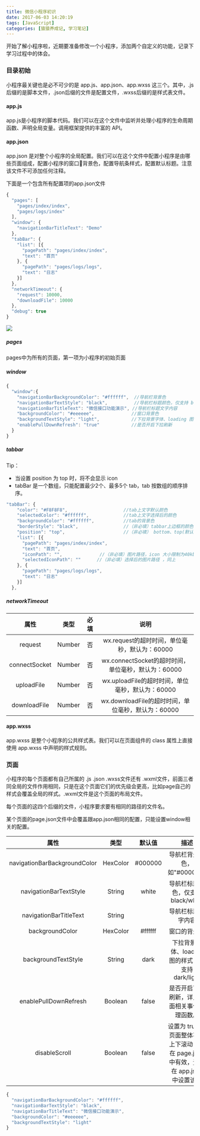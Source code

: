 ```yaml
---
title: 微信小程序初识
date: 2017-06-03 14:20:19
tags: [JavaScript]
categories: [猿猿养成记, 学习笔记]
---
```


开始了解小程序啦，近期要准备修改一个小程序，添加两个自定义的功能，记录下学习过程中的体会。

### 目录初始
小程序最关键也是必不可少的是 app.js、app.json、app.wxss 这三个。其中，.js后缀的是脚本文件，.json后缀的文件是配置文件，.wxss后缀的是样式表文件。

<!--more-->

#### app.js

app.js是小程序的脚本代码。我们可以在这个文件中监听并处理小程序的生命周期函数、声明全局变量。调用框架提供的丰富的 API。


#### app.json
app.json 是对整个小程序的全局配置。我们可以在这个文件中配置小程序是由哪些页面组成，配置小程序的窗口背景色，配置导航条样式，配置默认标题。注意该文件不可添加任何注释。

下面是一个包含所有配置项的app.json文件

``` javascript
{
  "pages": [
    "pages/index/index",
    "pages/logs/index"
  ],
  "window": {
    "navigationBarTitleText": "Demo"
  },
  "tabBar": {
    "list": [{
      "pagePath": "pages/index/index",
      "text": "首页"
    }, {
      "pagePath": "pages/logs/logs",
      "text": "日志"
    }]
  },
  "networkTimeout": {
    "request": 10000,
    "downloadFile": 10000
  },
  "debug": true
}
```

![](http://ojam5z7vg.bkt.clouddn.com/app.json%E9%85%8D%E7%BD%AE%E6%96%87%E4%BB%B6)

##### pages

pages中为所有的页面，第一项为小程序的初始页面

##### window

``` javascript
{
  "window":{
    "navigationBarBackgroundColor": "#ffffff",  //导航栏背景色
    "navigationBarTextStyle": "black",          //导航栏标题颜色，仅支持 black/white
    "navigationBarTitleText": "微信接口功能演示", //导航栏标题文字内容
    "backgroundColor": "#eeeeee",              //窗口背景色
    "backgroundTextStyle": "light",            //下拉背景字体、loading 图的样式，仅支持 dark/light
    "enablePullDownRefresh": "true"            //是否开启下拉刷新
  }
}
```

##### tabbar

Tip：

* 当设置 position 为 top 时，将不会显示 icon
* tabBar 是一个数组，只能配置最少2个、最多5个 tab，tab 按数组的顺序排序。

``` javascript
"tabBar": {
	"color": "#F8F8F8",          			//tab上文字默认颜色
	"selectedColor": "#ffffff",		        //tab上文字选择后的颜色
	"backgroundColor": "#ffffff",			//tab的背景色
	"borderStyle": "black",					//（非必填）tabbar上边框的颜色， 仅支持 black/white
	"position": "top",						//（非必填） bottom、top(默认为top)
    "list": [{
      "pagePath": "pages/index/index",
      "text": "首页",
      "iconPath": "",              //（非必填）图片路径，icon 大小限制为40kb，建议尺寸为 81px * 81px，当 postion 为 top 时，此参数无效
      "selectedIconPath": ""      //（非必填）选择后的图片路径 ，同上
    }, {
      "pagePath": "pages/logs/logs",
      "text": "日志"
    }]
  },

```

##### networkTimeout


|属性	|类型	|必填	|说明|
|:--------:|:---------:|:-------:|:-:|
|request	|Number	|否	|wx.request的超时时间，单位毫秒，默认为：60000|
|connectSocket	|Number	|否|	wx.connectSocket的超时时间，单位毫秒，默认为：60000|
|uploadFile	|Number	|否|	wx.uploadFile的超时时间，单位毫秒，默认为：60000|
|downloadFile|	Number	|否	|wx.downloadFile的超时时间，单位毫秒，默认为：60000|


#### app.wxss
app.wxss 是整个小程序的公共样式表。我们可以在页面组件的 class 属性上直接使用 app.wxss 中声明的样式规则。


### 页面

小程序的每个页面都有自己所属的 .js .json .wxss文件还有 .wxml文件，前面三者同全局的文件作用相同，只是在这个页面它们的优先级会更高，比如page自己的样式会覆盖全局的样式。.wxml文件是这个页面的布局文件。

每个页面的这四个后缀的文件，小程序要求要有相同的路径的文件名。

某个页面的page.json文件中会覆盖跟app.json相同的配置，只能设置window相关的配置。

|属性|	类型|	默认值|	描述|
|:-:|:-:|:-:|:-:|
|navigationBarBackgroundColor|	HexColor|	#000000|	导航栏背景颜色，如"#000000"
|navigationBarTextStyle|	String	|white	|导航栏标题颜色，仅支持 black/white
|navigationBarTitleText|	String	|	|导航栏标题文字内容
|backgroundColor|	HexColor|	#ffffff|	窗口的背景色
|backgroundTextStyle	|String|	dark|	下拉背景字体、loading 图的样式，仅支持 dark/light
|enablePullDownRefresh|	Boolean|	false|	是否开启下拉刷新，详见页面相关事件处理函数。
|disableScroll|	Boolean|	false|	设置为 true 则页面整体不能上下滚动；只在 page.json 中有效，无法在 app.json 中设置该项


``` javascript
{
  "navigationBarBackgroundColor": "#ffffff",
  "navigationBarTextStyle": "black",
  "navigationBarTitleText": "微信接口功能演示",
  "backgroundColor": "#eeeeee",
  "backgroundTextStyle": "light"
}

```

